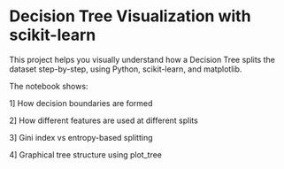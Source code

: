 #  Decision Tree Visualization with scikit-learn

This project helps you visually understand how a Decision Tree splits the dataset step-by-step, using Python, scikit-learn, and matplotlib.

The notebook shows:

1] How decision boundaries are formed

2] How different features are used at different splits

3] Gini index vs entropy-based splitting

4] Graphical tree structure using plot_tree
